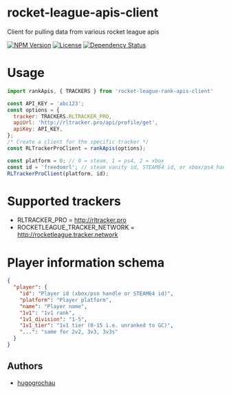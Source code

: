 # rocket-league-apis-client
Client for pulling data from various rocket league apis

[![NPM Version](https://img.shields.io/npm/v/rocket-league-apis-client.svg)](https://www.npmjs.com/package/rocket-league-apis-client)
[![License](https://img.shields.io/github/license/hugogrochau/rocket-league-apis-client.svg)](https://github.com/hugogrochau/rocket-league-apis-client/blob/master/LICENSE)
[![Dependency Status](https://www.versioneye.com/user/projects/589e01146a7781003a57a14f/badge.svg)](https://www.versioneye.com/user/projects/589e01146a7781003a57a14f)

# Usage
```js
import rankApis, { TRACKERS } from 'rocket-league-rank-apis-client'

const API_KEY = 'abc123';
const options = {
  tracker: TRACKERS.RLTRACKER_PRO,
  apiUrl: 'http://rltracker.pro/api/profile/get',
  apiKey: API_KEY,
};
/* Create a client for the specific tracker */
const RLTrackerProClient = rankApis(options);

const platform = 0; // 0 = steam, 1 = ps4, 2 = xbox
const id = 'freedomrl'; // steam vanity id, STEAM64 id, or xbox/ps4 handle
RLTrackerProClient(platform, id);
```

# Supported trackers
* RLTRACKER_PRO = http://rltracker.pro
* ROCKETLEAGUE_TRACKER_NETWORK = http://rocketleague.tracker.network

# Player information schema
```json
{
  "player": {
    "id": "Player id (xbox/psn handle or STEAM64 id)",
    "platform": "Player platform",
    "name": "Player name",
    "1v1": "1v1 rank",
    "1v1_division": "1-5",
    "1v1_tier": "1v1 tier (0-15 i.e. unranked to GC)",
    "...": "same for 2v2, 3v3, 3v3s"
  }
}
```

## Authors
* [hugogrochau](http://hugo.grochau.com)
